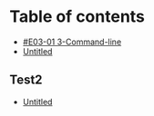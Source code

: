 # Table of contents

* [\#E03-01 3-Command-line](README.md)
* [Untitled](untitled.md)

## Test2

* [Untitled](test2/untitled.md)

